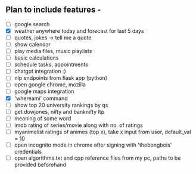 ## Plan to include features -

- [ ] google search
- [x] weather anywhere today and forecast for last 5 days
- [ ] quotes, jokes -> tell me a quote
- [ ] show calendar
- [ ] play media files, music playlists
- [ ] basic calculations
- [ ] schedule tasks, appointments
- [ ] chatgpt integration :)
- [ ] nlp endpoints from flask app (python)
- [ ] open google chrome, mozilla
- [ ] google maps integration
- [x] 'whereami' command
- [ ] show top 20 university rankings by qs<year>
- [ ] get dowjones, nifty and banknifty ltp
- [ ] meaning of some word
- [ ] imdb rating of series/movie along with no. of ratings
- [ ] myanimelist ratings of animes (top x), take x input from user, default_val = 10
- [ ] open incognito mode in chrome after signing with 'thebongbois' credentials
- [ ] open algorithms.txt and cpp reference files from my pc, paths to be provided beforehand
